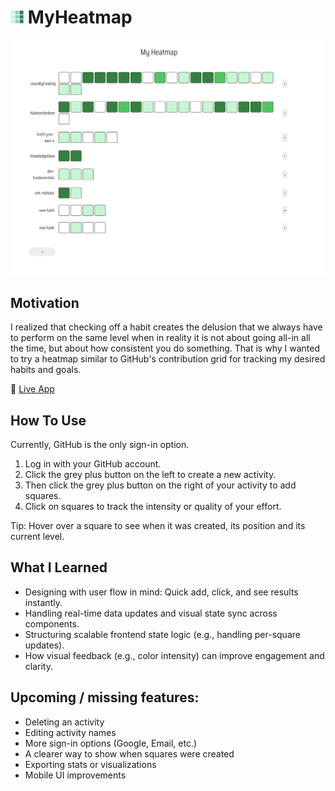 # <img  src="public/favicon.png" width="21" height="21"> MyHeatmap

<img src="public/app-screenshot.png">

## Motivation

I realized that checking off a habit creates the delusion that we always have to perform on the same level when in reality it is not about going all-in all the time, but about how consistent you do something. That is why I wanted to try a heatmap similar to GitHub's contribution grid for tracking my desired habits and goals.

🔗 [Live App](https://heatmap-app-two.vercel.app/)

## How To Use

Currently, GitHub is the only sign-in option.

1. Log in with your GitHub account.
2. Click the grey plus button on the left to create a new activity.
3. Then click the grey plus button on the right of your activity to add squares.
4. Click on squares to track the intensity or quality of your effort.

Tip: Hover over a square to see when it was created, its position and its current level.

## What I Learned

- Designing with user flow in mind: Quick add, click, and see results instantly.
- Handling real-time data updates and visual state sync across components.
- Structuring scalable frontend state logic (e.g., handling per-square updates).
- How visual feedback (e.g., color intensity) can improve engagement and clarity.

## Upcoming / missing features:

- Deleting an activity
- Editing activity names
- More sign-in options (Google, Email, etc.)
- A clearer way to show when squares were created
- Exporting stats or visualizations
- Mobile UI improvements

